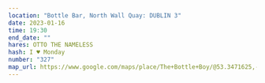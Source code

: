 ```yaml
---
location: "Bottle Bar, North Wall Quay: DUBLIN 3"
date: 2023-01-16
time: 19:30
end_date: ""
hares: OTTO THE NAMELESS
hash: I ♥ Monday
number: "327"
map_url: https://www.google.com/maps/place/The+Bottle+Boy/@53.3471625,-6.235003,17z/data=!3m1!4b1!4m5!3m4!1s0x48670ff4631274df:0xe33435dea0b13c89!8m2!3d53.3471625!4d-6.2324281
---
```

